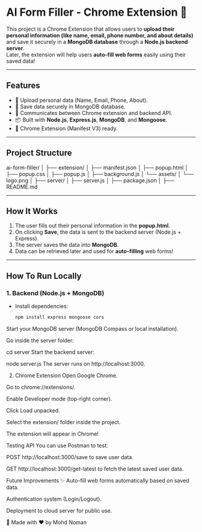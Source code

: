 # AI Form Filler - Chrome Extension 🚀

This project is a Chrome Extension that allows users to **upload their personal information (like name, email, phone number, and about details)** and save it securely in a **MongoDB database** through a **Node.js backend server**.  
Later, the extension will help users **auto-fill web forms** easily using their saved data!

---

## Features

- 📝 Upload personal data (Name, Email, Phone, About).
- 💾 Save data securely in MongoDB database.
- 🔗 Communicates between Chrome extension and backend API.
- 📦 Built with **Node.js**, **Express.js**, **MongoDB**, and **Mongoose**.
- 🧩 Chrome Extension (Manifest V3) ready.

---

## Project Structure

ai-form-filler/ │ ├── extension/ │ ├── manifest.json │ ├── popup.html │ ├── popup.css │ ├── popup.js │ ├── background.js │ └── assets/ │ └── logo.png │ ├── server/ │ ├── server.js │ ├── package.json │ ├── README.md

---

## How It Works

1. The user fills out their personal information in the **popup.html**.
2. On clicking **Save**, the data is sent to the backend server (Node.js + Express).
3. The server saves the data into **MongoDB**.
4. Data can be retrieved later and used for **auto-filling** web forms!

---

## How To Run Locally

### 1. Backend (Node.js + MongoDB)
- Install dependencies:  
  ```bash
  npm install express mongoose cors
Start your MongoDB server (MongoDB Compass or local installation).

Go inside the server folder:

cd server
Start the backend server:

node server.js
The server runs on http://localhost:3000.

2. Chrome Extension
Open Google Chrome.

Go to chrome://extensions/.

Enable Developer mode (top-right corner).

Click Load unpacked.

Select the extension/ folder inside the project.

The extension will appear in Chrome!

Testing API
You can use Postman to test:

POST http://localhost:3000/save to save user data.

GET http://localhost:3000/get-latest to fetch the latest saved user data.

Future Improvements ✨
Auto-fill web forms automatically based on saved data.

Authentication system (Login/Logout).

Deployment to cloud server for public use.

🚀 Made with ❤️ by Mohd Noman
